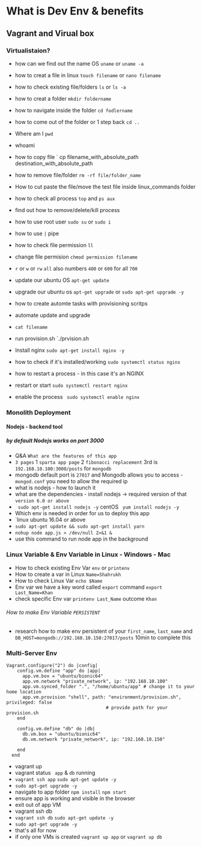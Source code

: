 # What is Dev Env & benefits
## Vagrant and Virual box
### Virtualistaion?



- how can we find out the name OS `uname` or `uname -a`
- how to creat a file in linux `touch filename` or `nano filename`
- how to check existing file/folders `ls` or `ls -a`
- how to creat a folder `mkdir foldername`
- how to navigate inside the folder `cd fodlername`
- how to come out of the folder or 1 step back `cd ..`
- Where am I  `pwd`
- whoami
- how to copy file ` cp filename_with_absolute_path destination_with_absolute_path
- how to remove file/folder `rm -rf file/folder_name`

- How to cut paste the file/move the test file inside linux_commands folder
- how to check all process `top`
and `ps aux`
- find out how to remove/delete/kill process 
- how to use root user `sudo su` or `sudo i`

- how to use `|` pipe
- how to check file permission `ll`
- change file permision `chmod permission filename`
- `r` or `w` or `rw` `all` also numbers `400` or `600` for all `700`
- update our ubuntu OS `apt-get update`
- upgrade our ubuntu os `apt-get upgrade` or `sudo apt-get upgrade -y`

- how to create automte tasks with provisioning scritps
- automate update and upgrade 
- `cat filename`
- run provision.sh `./prvision.sh
- Install nginx `sudo apt-get install nginx -y`
- how to check if it's installed/working `sudo systemctl status nginx`
- how to restart a process - in this case it's an NGINX
- restart or start `sudo systemctl restart nginx`
- enable the process ` sudo systemctl enable nginx`

### Monolith Deployment 
#### Nodejs - backend tool
##### by default Nodejs works on port 3000
- Q&A `What are the features of this app`
- `3 pages` 1   `sparta app page` 2 `fibonacci replacement` 3rd is ` 192.168.10.100:3000/posts` for `mongodb`
- mongodb default port is `27017` and Mongodb allows you to access - `mongod.conf` you need to allow the required ip
- what is nodejs - how to launch it
- what are the dependencies - install nodejs -> required version of that `version 6.0 or above`
- ` sudo apt-get install nodejs -y` centOS ` yum install nodejs -y`
- Which env is needed in order for us to deploy this app
- `linux ubuntu 16.04 or above
- `sudo apt-get update && sudo apt-get install yarn`
- `nohup node app.js > /dev/null 2>&1 &`
- use this command to run node app in the background

### Linux Variable & Env Variable in Linux - Windows - Mac
- How to check existing Env Var `env` or `printenv`
- How to create a var in Linux `Name=Shahrukh`
- How to check Linux Var `echo $Name`
- Env var we have a key word called `export` command `export Last_Name=Khan`
- check specific Env var `printenv Last_Name` outcome `Khan`
###### How to make Env Variable `PERSISTENT`
- research how to make env persistent of your `first_name`, `last_name` and `DB_HOST=mongodb://192.168.10.150:27017/posts` 10min to complete this

### Multi-Server Env
```
Vagrant.configure("2") do |config|
    config.vm.define "app" do |app|
      app.vm.box = "ubuntu/bionic64"
      app.vm.network "private_network", ip: "192.168.10.100"
      app.vm.synced_folder ".", "/home/ubuntu/app" # change it to your home location 
      app.vm.provision "shell", path: "environment/provision.sh", privileged: false
                                     # provide path for your provision.sh 
    end
  
    config.vm.define "db" do |db|
      db.vm.box = "ubuntu/bionic64"
      db.vm.network "private_network", ip: "192.168.10.150"
      
    end
  end
  ```

  - vagrant up
  - vagrant status ` app` & `db` running
  - `vagrant ssh app` `sudo apt-get update -y`
  - `sudo apt-get upgrade -y`
  - navigate to app folder `npm install` `npm start`
  - ensure app is working and visible in the browser
  - exit out of app VM
  - vagrant ssh db
  - `vagrant ssh db` `sudo apt-get update -y`
  - `sudo apt-get upgrade -y`
  - that's all for now
  - if only one VMs is created `vagrant up app` or `vagrant up db`